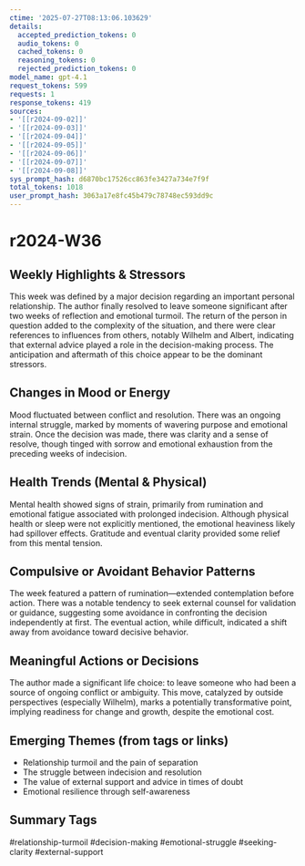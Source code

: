 ```yaml
---
ctime: '2025-07-27T08:13:06.103629'
details:
  accepted_prediction_tokens: 0
  audio_tokens: 0
  cached_tokens: 0
  reasoning_tokens: 0
  rejected_prediction_tokens: 0
model_name: gpt-4.1
request_tokens: 599
requests: 1
response_tokens: 419
sources:
- '[[r2024-09-02]]'
- '[[r2024-09-03]]'
- '[[r2024-09-04]]'
- '[[r2024-09-05]]'
- '[[r2024-09-06]]'
- '[[r2024-09-07]]'
- '[[r2024-09-08]]'
sys_prompt_hash: d6870bc17526cc863fe3427a734e7f9f
total_tokens: 1018
user_prompt_hash: 3063a17e8fc45b479c78748ec593dd9c
---
```

# r2024-W36

## Weekly Highlights & Stressors

This week was defined by a major decision regarding an important personal relationship. The author finally resolved to leave someone significant after two weeks of reflection and emotional turmoil. The return of the person in question added to the complexity of the situation, and there were clear references to influences from others, notably Wilhelm and Albert, indicating that external advice played a role in the decision-making process. The anticipation and aftermath of this choice appear to be the dominant stressors.

## Changes in Mood or Energy

Mood fluctuated between conflict and resolution. There was an ongoing internal struggle, marked by moments of wavering purpose and emotional strain. Once the decision was made, there was clarity and a sense of resolve, though tinged with sorrow and emotional exhaustion from the preceding weeks of indecision.

## Health Trends (Mental & Physical)

Mental health showed signs of strain, primarily from rumination and emotional fatigue associated with prolonged indecision. Although physical health or sleep were not explicitly mentioned, the emotional heaviness likely had spillover effects. Gratitude and eventual clarity provided some relief from this mental tension.

## Compulsive or Avoidant Behavior Patterns

The week featured a pattern of rumination—extended contemplation before action. There was a notable tendency to seek external counsel for validation or guidance, suggesting some avoidance in confronting the decision independently at first. The eventual action, while difficult, indicated a shift away from avoidance toward decisive behavior.

## Meaningful Actions or Decisions

The author made a significant life choice: to leave someone who had been a source of ongoing conflict or ambiguity. This move, catalyzed by outside perspectives (especially Wilhelm), marks a potentially transformative point, implying readiness for change and growth, despite the emotional cost.

## Emerging Themes (from tags or links)

- Relationship turmoil and the pain of separation
- The struggle between indecision and resolution
- The value of external support and advice in times of doubt
- Emotional resilience through self-awareness

## Summary Tags

#relationship-turmoil #decision-making #emotional-struggle #seeking-clarity #external-support